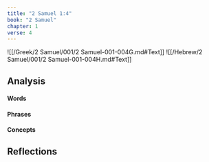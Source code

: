 ```yaml
---
title: "2 Samuel 1:4"
book: "2 Samuel"
chapter: 1
verse: 4
---
```

![[/Greek/2 Samuel/001/2 Samuel-001-004G.md#Text]]
![[/Hebrew/2 Samuel/001/2 Samuel-001-004H.md#Text]]

## Analysis

#### Words

#### Phrases

#### Concepts

## Reflections
